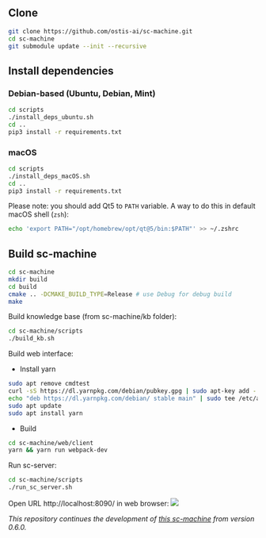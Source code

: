 ## Clone

```sh
git clone https://github.com/ostis-ai/sc-machine.git
cd sc-machine
git submodule update --init --recursive
```

## Install dependencies

### Debian-based (Ubuntu, Debian, Mint)

```sh
cd scripts
./install_deps_ubuntu.sh
cd ..
pip3 install -r requirements.txt
```

### macOS
```sh
cd scripts
./install_deps_macOS.sh
cd ..
pip3 install -r requirements.txt
```
Please note: you should add Qt5 to `PATH` variable. A way to do this in default macOS shell (`zsh`):
```sh
echo 'export PATH="/opt/homebrew/opt/qt@5/bin:$PATH"' >> ~/.zshrc
```

## Build sc-machine
```sh
cd sc-machine
mkdir build
cd build
cmake .. -DCMAKE_BUILD_TYPE=Release # use Debug for debug build
make
```

Build knowledge base (from sc-machine/kb folder):
```sh
cd sc-machine/scripts
./build_kb.sh
```

Build web interface:
- Install yarn
```sh
sudo apt remove cmdtest
curl -sS https://dl.yarnpkg.com/debian/pubkey.gpg | sudo apt-key add -
echo "deb https://dl.yarnpkg.com/debian/ stable main" | sudo tee /etc/apt/sources.list.d/yarn.list
sudo apt update
sudo apt install yarn
```
- Build
```sh
cd sc-machine/web/client
yarn && yarn run webpack-dev
```

Run sc-server:
```sh
cd sc-machine/scripts
./run_sc_server.sh
```

Open URL http://localhost:8090/ in web browser:
![](https://i.imgur.com/wibISSV.png)


*This repository continues the development of [this sc-machine](https://github.com/ostis-dev/sc-machine) from version 0.6.0.*
